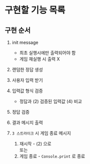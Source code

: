 # 구현할 기능 목록

## 구현 순서

1. init message

   - 최초 실행시에만 출력되어야 함
   - 게임 재실행 시 출력 X

2. 랜덤한 정답 생성
3. 사용자 입력 받기
4. 입력값 형식 검증
   - 정답과 (2) 검증된 입력값 (4) 비교
5. 정답 검증
6. 결과 메시지 출력
7. `3 스트라이크` 시 게임 종료 메시지
   1. 재시작 - (2) 으로  
      또는
   2. 게임 종료 - `Console.print` 로 종료
